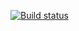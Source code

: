 [![Build status](https://ci.appveyor.com/api/projects/status/c613gwf16xh14c2t?svg=true)](https://ci.appveyor.com/project/DedMaier/ajs-homeworks-regex)

